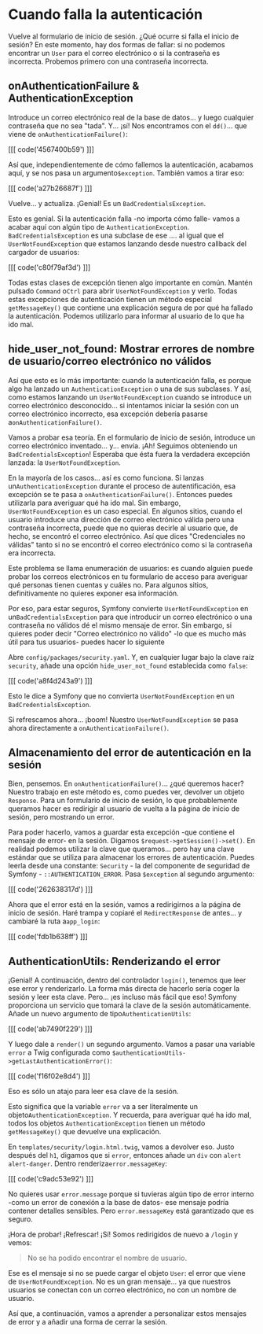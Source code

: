 # Cuando falla la autenticación

Vuelve al formulario de inicio de sesión. ¿Qué ocurre si falla el inicio de sesión? En este momento, hay dos formas de fallar: si no podemos encontrar un `User` para el correo electrónico o si la contraseña es incorrecta. Probemos primero con una contraseña incorrecta.

## onAuthenticationFailure & AuthenticationException

Introduce un correo electrónico real de la base de datos... y luego cualquier contraseña que no sea "tada". Y... ¡sí! Nos encontramos con el `dd()`... que viene de `onAuthenticationFailure()`:

[[[ code('4567400b59') ]]]

Así que, independientemente de cómo fallemos la autenticación, acabamos aquí, y se nos pasa un argumento`$exception`. También vamos a tirar eso:

[[[ code('a27b26687f') ]]]

Vuelve... y actualiza. ¡Genial! Es un `BadCredentialsException`.

Esto es genial. Si la autenticación falla -no importa cómo falle- vamos a acabar aquí con algún tipo de `AuthenticationException`. `BadCredentialsException`
es una subclase de ese .... al igual que el `UserNotFoundException` que estamos lanzando desde nuestro callback del cargador de usuarios:

[[[ code('c80f79af3d') ]]]

Todas estas clases de excepción tienen algo importante en común. Mantén pulsado `Command` o`Ctrl` para abrir `UserNotFoundException` y verlo. Todas estas excepciones de autenticación tienen un método especial `getMessageKey()` que contiene una explicación segura de por qué ha fallado la autenticación. Podemos utilizarlo para informar al usuario de lo que ha ido mal.

## hide_user_not_found: Mostrar errores de nombre de usuario/correo electrónico no válidos

Así que esto es lo más importante: cuando la autenticación falla, es porque algo ha lanzado un `AuthenticationException` o una de sus subclases. Y así, como estamos lanzando un `UserNotFoundException` cuando se introduce un correo electrónico desconocido... si intentamos iniciar la sesión con un correo electrónico incorrecto, esa excepción debería pasarse a`onAuthenticationFailure()`.

Vamos a probar esa teoría. En el formulario de inicio de sesión, introduce un correo electrónico inventado... y... envía. ¡Ah! Seguimos obteniendo un `BadCredentialsException`! Esperaba que ésta fuera la verdadera excepción lanzada: la `UserNotFoundException`.

En la mayoría de los casos... así es como funciona. Si lanzas un`AuthenticationException` durante el proceso de autentificación, esa excepción se te pasa a `onAuthenticationFailure()`. Entonces puedes utilizarla para averiguar qué ha ido mal. Sin embargo, `UserNotFoundException` es un caso especial. En algunos sitios, cuando el usuario introduce una dirección de correo electrónico válida pero una contraseña incorrecta, puede que no quieras decirle al usuario que, de hecho, se encontró el correo electrónico. Así que dices "Credenciales no válidas" tanto si no se encontró el correo electrónico como si la contraseña era incorrecta.

Este problema se llama enumeración de usuarios: es cuando alguien puede probar los correos electrónicos en tu formulario de acceso para averiguar qué personas tienen cuentas y cuáles no. Para algunos sitios, definitivamente no quieres exponer esa información.

Por eso, para estar seguros, Symfony convierte `UserNotFoundException` en un`BadCredentialsException` para que introducir un correo electrónico o una contraseña no válidos dé el mismo mensaje de error. Sin embargo, si quieres poder decir "Correo electrónico no válido" -lo que es mucho más útil para tus usuarios- puedes hacer lo siguiente

Abre `config/packages/security.yaml`. Y, en cualquier lugar bajo la clave raíz `security`, añade una opción `hide_user_not_found` establecida como `false`:

[[[ code('a8f4d243a9') ]]]

Esto le dice a Symfony que no convierta `UserNotFoundException` en un `BadCredentialsException`.

Si refrescamos ahora... ¡boom! Nuestro `UserNotFoundException` se pasa ahora directamente a `onAuthenticationFailure()`.

## Almacenamiento del error de autenticación en la sesión

Bien, pensemos. En `onAuthenticationFailure()`... ¿qué queremos hacer? Nuestro trabajo en este método es, como puedes ver, devolver un objeto `Response`. Para un formulario de inicio de sesión, lo que probablemente queramos hacer es redirigir al usuario de vuelta a la página de inicio de sesión, pero mostrando un error.

Para poder hacerlo, vamos a guardar esta excepción -que contiene el mensaje de error- en la sesión. Digamos `$request->getSession()->set()`. En realidad podemos utilizar la clave que queramos... pero hay una clave estándar que se utiliza para almacenar los errores de autenticación. Puedes leerla desde una constante: `Security` - la del componente de seguridad de Symfony - `::AUTHENTICATION_ERROR`. Pasa `$exception` al segundo argumento:

[[[ code('262638317d') ]]]

Ahora que el error está en la sesión, vamos a redirigirnos a la página de inicio de sesión. Haré trampa y copiaré el `RedirectResponse` de antes... y cambiaré la ruta a`app_login`:

[[[ code('fdb1b638ff') ]]]

## AuthenticationUtils: Renderizando el error

¡Genial! A continuación, dentro del controlador `login()`, tenemos que leer ese error y renderizarlo. La forma más directa de hacerlo sería coger la sesión y leer esta clave. Pero... ¡es incluso más fácil que eso! Symfony proporciona un servicio que tomará la clave de la sesión automáticamente. Añade un nuevo argumento de tipo`AuthenticationUtils`:

[[[ code('ab7490f229') ]]]

Y luego dale a `render()` un segundo argumento. Vamos a pasar una variable `error` a Twig configurada como `$authenticationUtils->getLastAuthenticationError()`:

[[[ code('f16f02e8d4') ]]]

Eso es sólo un atajo para leer esa clave de la sesión.

Esto significa que la variable `error` va a ser literalmente un objeto`AuthenticationException`. Y recuerda, para averiguar qué ha ido mal, todos los objetos `AuthenticationException` tienen un método `getMessageKey()` que devuelve una explicación.

En `templates/security/login.html.twig`, vamos a devolver eso. Justo después del `h1`, digamos que si `error`, entonces añade un `div` con `alert alert-danger`. Dentro renderiza`error.messageKey`:

[[[ code('c9adc53e92') ]]]

No quieres usar `error.message` porque si tuvieras algún tipo de error interno -como un error de conexión a la base de datos- ese mensaje podría contener detalles sensibles. Pero `error.messageKey` está garantizado que es seguro.

¡Hora de probar! ¡Refrescar! ¡Sí! Somos redirigidos de nuevo a `/login` y vemos:

> No se ha podido encontrar el nombre de usuario.

Ese es el mensaje si no se puede cargar el objeto `User`: el error que viene de `UserNotFoundException`. No es un gran mensaje... ya que nuestros usuarios se conectan con un correo electrónico, no con un nombre de usuario.

Así que, a continuación, vamos a aprender a personalizar estos mensajes de error y a añadir una forma de cerrar la sesión.
